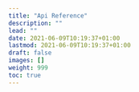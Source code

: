 ```yaml
---
title: "Api Reference"
description: ""
lead: ""
date: 2021-06-09T10:19:37+01:00
lastmod: 2021-06-09T10:19:37+01:00
draft: false
images: []
weight: 999
toc: true
---
```



